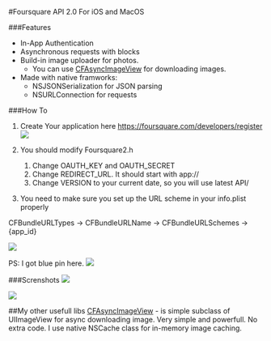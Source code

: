 #Foursquare API 2.0 For iOS and MacOS

###Features
* In-App Authentication
* Asynchronous requests with blocks
* Build-in image uploader for photos.
    * You can use [CFAsyncImageView](https://github.com/Constantine-Fry/CFAsyncImageView) for downloading images.
* Made with native framworks:
    * NSJSONSerialization for JSON parsing
    * NSURLConnection for requests


###How To

1. Create Your application here https://foursquare.com/developers/register
![](https://github.com/Constantine-Fry/Foursquare-API-v2/blob/master/img/site.png?raw=true)

2. You should modify Foursquare2.h

    1. Change OAUTH_KEY and OAUTH_SECRET
    2. Change REDIRECT_URL. It should start with app://
    3. Change VERSION to your current date, so you will use latest API/

3. You need to make sure you set up the URL scheme in your info.plist properly

CFBundleURLTypes -> CFBundleURLName -> CFBundleURLSchemes -> {app_id}

![](https://github.com/Constantine-Fry/Foursquare-API-v2/blob/master/img/plist.png?raw=true)



PS:
I got blue pin here.
![](http://graphicclouds.com/map-pin-icons/)




###Screnshots
![](https://github.com/Constantine-Fry/Foursquare-API-v2/blob/master/img/photo%201.PNG?raw=true)


![](https://github.com/Constantine-Fry/Foursquare-API-v2/blob/master/img/photo%202.PNG?raw=true)

##My other usefull libs
[CFAsyncImageView](https://github.com/Constantine-Fry/CFAsyncImageView) - is simple subclass of UIImageView for async downloading image. Very simple and powerfull. No extra code. I use native NSCache class for in-memory image caching.




